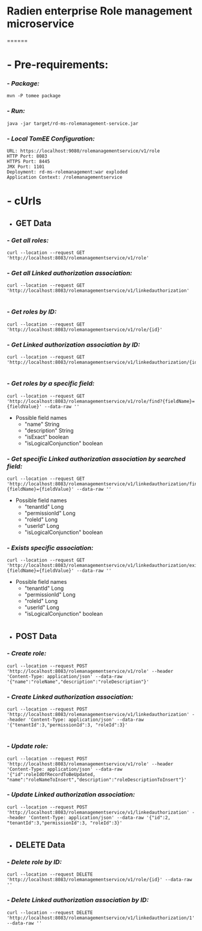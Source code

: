 # Radien enterprise Role management microservice
======

# - Pre-requirements:

### - ___Package:___
    mvn -P tomee package

### - ___Run:___
    java -jar target/rd-ms-rolemanagement-service.jar

### - ___Local TomEE Configuration:___
    URL: https://localhost:9080/rolemanagementservice/v1/role
    HTTP Port: 8083
    HTTPS Port: 8445
    JMX Port: 1101
    Deployment: rd-ms-rolemanagement:war exploded
    Application Context: /rolemanagementservice

#
# - cUrls

* GET Data
  ------
### - ___Get all roles:___
    curl --location --request GET 'http://localhost:8083/rolemanagementservice/v1/role'
### - ___Get all Linked authorization association:___
    curl --location --request GET 'http://localhost:8083/rolemanagementservice/v1/linkedauthorization'
#
### - ___Get roles by ID:___
    curl --location --request GET 'http://localhost:8083/rolemanagementservice/v1/role/{id}'
### - ___Get Linked authorization association by ID:___
    curl --location --request GET 'http://localhost:8083/rolemanagementservice/v1/linkedauthorization/{id}'
#
### - ___Get roles by a specific field:___
    curl --location --request GET 'http://localhost:8083/rolemanagementservice/v1/role/find?{fieldName}={fieldValue}' --data-raw ''
  - Possible field names
    - "name" String
    - "description" String
    - "isExact" boolean
    - "isLogicalConjunction" boolean

### - ___Get specific Linked authorization association by searched field:___
    curl --location --request GET 'http://localhost:8083/rolemanagementservice/v1/linkedauthorization/find?{fieldName}={fieldValue}' --data-raw ''
  - Possible field names
    - "tenantId" Long
    - "permissionId" Long
    - "roleId" Long
    - "userId" Long
    - "isLogicalConjunction" boolean

### - ___Exists specific association:___
    curl --location --request GET 'http://localhost:8083/rolemanagementservice/v1/linkedauthorization/exists?{fieldName}={fieldValue}' --data-raw ''
  - Possible field names
    - "tenantId" Long
    - "permissionId" Long
    - "roleId" Long
    - "userId" Long
    - "isLogicalConjunction" boolean
 
#
#
* POST Data
  ------
### - ___Create role:___
    curl --location --request POST 'http://localhost:8083/rolemanagementservice/v1/role' --header 'Content-Type: application/json' --data-raw '{"name":"roleName","description":"roleDescription"}'
### - ___Create Linked authorization association:___
    curl --location --request POST 'http://localhost:8083/rolemanagementservice/v1/linkedauthorization' --header 'Content-Type: application/json' --data-raw '{"tenantId":3,"permissionId":3, "roleId":3}'

#
### - ___Update role:___
    curl --location --request POST 'http://localhost:8083/rolemanagementservice/v1/role' --header 'Content-Type: application/json' --data-raw '{"id":roleIdOfRecordToBeUpdated, "name":"roleNameToInsert","description":"roleDescriptionToInsert"}'
### - ___Update Linked authorization association:___
    curl --location --request POST 'http://localhost:8083/rolemanagementservice/v1/linkedauthorization' --header 'Content-Type: application/json' --data-raw '{"id":2, "tenantId":3,"permissionId":3, "roleId":3}'

#
* DELETE Data
  ------
### - ___Delete role by ID:___
    curl --location --request DELETE 'http://localhost:8083/rolemanagementservice/v1/role/{id}' --data-raw ''
### - ___Delete Linked authorization association by ID:___
    curl --location --request DELETE 'http://localhost:8083/rolemanagementservice/v1/linkedauthorization/1' --data-raw ''
